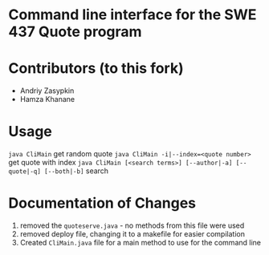 # Command line interface for the SWE 437 Quote program

# Contributors (to this fork)
- Andriy Zasypkin
- Hamza Khanane

# Usage
`java CliMain` get random quote
`java CliMain -i|--index=<quote number>` get quote with index
`java CliMain [<search terms>] [--author|-a] [--quote|-q] [--both|-b]` search

# Documentation of Changes
1. removed the `quoteserve.java` - no methods from this file were used
2. removed deploy file, changing it to a makefile for easier compilation
3. Created `CliMain.java` file for a main method to use for the command line
